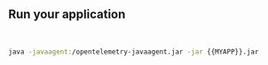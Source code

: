 ## Run your application

&nbsp;

```bash
java -javaagent:/opentelemetry-javaagent.jar -jar {{MYAPP}}.jar
```
